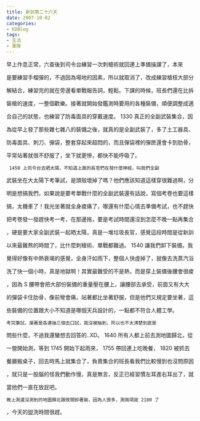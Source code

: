 ```yaml
---
title: 新訓第二十六天
date: 2007-10-02
categories:
- KDBlog
tags:
- 生活
- 軍隊
---
```

早上作息正常，六查後到司令台練習一次刺槍術就回連上準備操課了，本來

是要練習手榴彈的，不過因為場地的因素，所以就取消了，改成練習槍枝大部分

解結合，練習完的就在旁邊看單戰報告詞，輕鬆。下課的時候，班長們還在比拆

裝槍的速度，一整個歡樂。接著就開始發鑑測時要用的各種裝備，順便調整成適

合自己的狀態，也練習了防毒面具的穿戴速度。 1330 真正的全副武裝集合，因

為從早上發了那些雜七雜八的裝備之後，就真的是全副武裝了，多了土工器具、

防毒面具、刺刀、彈袋，整套穿起來超悶的，而且彈袋裡的彈匣還會卡到肋骨，

平常站著就很不舒服了，坐下就更慘，都快不能呼吸了。

     1450 上司令台去晒太陽，不知道上面的長官們在發什麼神經，叫我們全副

武裝坐在大太陽下考筆試，是頭殼壞掉了嗎？他們應該知道這樣穿很難過啊，分

明是想搞我們，如果說是要考單戰什麼的全副武裝還有話說，寫個考卷也要這樣

搞，太機車了！我光坐著就全身痠痛了，哪還有什麼心情去準備考試，也不趕快

把考卷發一發趕快考一考，在那邊拖，要是考試時間還沒到怎麼不晚一點再集合

，硬是要大家全副武裝一起晒太陽，真是一堆垃圾長官，感覺這段時間是從新訓

以來最難熬的時間了，比什麼刺槍術、單戰都難過。 1540 讓我們卸下裝備，我

覺得好像有中熱衰竭的感覺，全身汗如雨下，整個人快虛掉了，就像去洗蒸汽浴

洗了快一個小時，真是地獄啊！其實最難受的不是熱，而是穿上裝備後腰會很痠

，因為  S 腰帶會把大部份裝備的重量壓在腰上，讓腰部去承受，前面又有大大

的彈袋卡住肋骨，像前彎會痛，站著都比坐著舒服，但是他們又規定要坐著，這

些裝備的位置跟大小不知道是哪個天兵設計的，一點都不符合人體工學。

    考完筆試，接著是各連抽三個去口試，我沒被抽到，所以也不太清楚到底是

問些什麼，不過我還蠻想去回答的..XD。 1640 所有人都上前去測地圖歸北，從

一營開始測，等到 1745 開始下起雨來， 1755 帶回連上吃晚餐， 1820 被抓去

餐廳搬桌子，回去時馬上就集合了，負責集合的班長看我們比較慢到也沒問原因

，就只是一股腦的怪我們動作慢，真是無言，反正已經習慣左耳進右耳出了，就

當他們一直在放屁吧。

    晚上測還沒測到的地圖歸北跟夜間卸著裝，因為人很多，測兩項就 2100 了

，今天的盥洗時間很趕。

